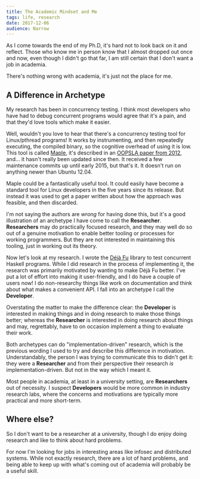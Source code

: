 ```yaml
---
title: The Academic Mindset and Me
tags: life, research
date: 2017-12-06
audience: Narrow
---
```


As I come towards the end of my Ph.D, it's hard not to look back on it
and reflect.  Those who know me in person know that I almost dropped
out once and now, even though I didn't go that far, I am still certain
that I don't want a job in academia.

There's nothing wrong with academia, it's just not the place for me.


## A Difference in Archetype

My research has been in concurrency testing.  I think most developers
who have had to debug concurrent programs would agree that it's a
pain, and that they'd love tools which make it easier.

Well, wouldn't you love to hear that there's a concurrency testing
tool for Linux/pthread programs!  It works by instrumenting, and then
repeatedly executing, the compiled binary, so the cognitive overhead
of using it is low.  This tool is called [Maple][1], it's described in
an [OOPSLA paper from 2012][2], and... it hasn't really been updated
since then.  It received a few maintenance commits up until early
2015, but that's it.  It doesn't run on anything newer than Ubuntu
12.04.

[1]: https://github.com/jieyu/maple
[2]: https://dl.acm.org/citation.cfm?id=2384651

Maple could be a fantastically useful tool.  It could easily have
become a standard tool for Linux developers in the five years since
its release.  But instead it was used to get a paper written about how
the approach was feasible, and then discarded.

I'm not saying the authors are *wrong* for having done this, but it's
a good illustration of an archetype I have come to call the
**Researcher**.  **Researchers** may do practically focused research,
and they may well do so out of a genuine motivation to enable better
tooling or processes for working programmers.  But they are not
interested in maintaining this tooling, just in working out its
theory.

Now let's look at my research.  I wrote the [Déjà Fu][3] library to
test concurrent Haskell programs.  While I did research in the process
of implementing it, the research was primarily motivated by wanting to
make Déjà Fu better.  I've put a lot of effort into making it
user-friendly, and I do have a couple of users now!  I do
non-researchy things like work on documentation and think about what
makes a convenient API.  I fall into an archetype I call the
**Developer**.

[3]: https://github.com/barrucadu/dejafu

Overstating the matter to make the difference clear: the **Developer**
is interested in making things and in doing research to make those
things better; whereas the **Researcher** is interested in doing
research about things and may, regrettably, have to on occasion
implement a thing to evaluate their work.

Both archetypes can do "implementation-driven" research, which is the
previous wording I used to try and describe this difference in
motivation.  Understandably, the person I was trying to communicate
this to didn't get it: they were a **Researcher** and from their
perspective their research *is* implementation-driven.  But not in the
way which I meant it.

Most people in academia, at least in a university setting, are
**Researchers** out of necessity.  I suspect **Developers** would be
more common in industry research labs, where the concerns and
motivations are typically more practical and more short-term.


## Where else?

So I don't want to be a researcher at a university, though I do enjoy
doing research and like to think about hard problems.

For now I'm looking for jobs in interesting areas like infosec and
distributed systems.  While not exactly research, there are a lot of
hard problems, and being able to keep up with what's coming out of
academia will probably be a useful skill.
